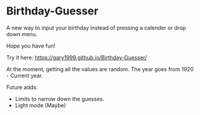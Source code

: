 # Birthday-Guesser

A new way to input your birthday instead of pressing a calender or drop down menu. 

Hope you have fun! 

Try it here: https://gary1999.github.io/Birthday-Guesser/

At the moment, getting all the values are random. The year goes from 1920 - Current year. 

Future adds: 
- Limits to narrow down the guesses. 
- Light mode (Maybe) 
